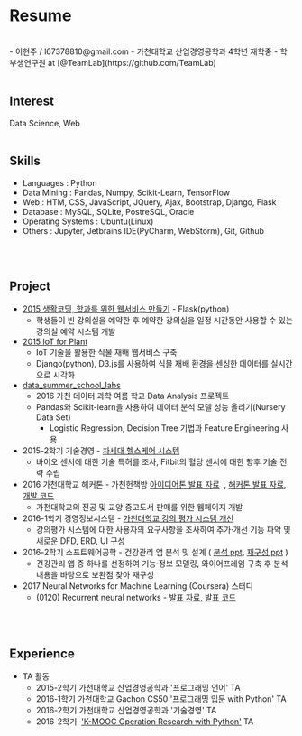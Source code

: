 # Resume
<br />
- 이현주 / l67378810@gmail.com
- 가천대학교 산업경영공학과 4학년 재학중
- 학부생연구원 at [@TeamLab](https://github.com/TeamLab)
<br />
<br />

## Interest
 Data Science, Web
<br />
<br />


## Skills
* Languages : Python
* Data Mining : Pandas, Numpy, Scikit-Learn, TensorFlow
* Web : HTM, CSS, JavaScript, JQuery, Ajax, Bootstrap, Django, Flask
* Database : MySQL, SQLite, PostreSQL, Oracle
* Operating Systems : Ubuntu(Linux)
* Others : Jupyter, Jetbrains IDE(PyCharm, WebStorm), Git, Github
<br />
<br />


## Project
- [2015 생활코딩, 학과를 위한 웹서비스 만들기](https://github.com/hyoenju/final_dacapo "final_dacapo") - Flask(python)
  * 학생들이 빈 강의실을 예약한 후 예약한 강의실을 일정 시간동안 사용할 수 있는 강의실 예약 시스템 개발
- [2015 IoT for Plant](https://github.com/hyoenju/ginseng)
  * IoT 기술을 활용한 식물 재배 웹서비스 구축
  * Django(python), D3.js를 사용하여 식물 재배 환경을 센싱한 데이터를 실시간으로 시각화
- [data_summer_school_labs](https://github.com/hyoenju/data_summer_school_labs/blob/master/team/team_C/upgrade_percentage.ipynb)
  * 2016 가천 데이터 과학 여름 학교 Data Analysis 프로젝트
  * Pandas와 Scikit-learn을 사용하여 데이터 분석 모델 성능 올리기(Nursery Data Set)
    -  Logistic Regression, Decision Tree 기법과 Feature Engineering 사용
- 2015-2학기 기술경영 - [차세대 헬스케어 시스템](https://www.slideshare.net/secret/e7HM802aP8nkaX)
  * 바이오 센서에 대한 기술 특허를 조사, Fitbit의 혈당 센서에 대한 향후 기술 전략 수립
- 2016 가천대학교 해커톤 - 가천헌책방 [아이디어톤 발표 자료](https://www.slideshare.net/secret/M1OLTHsruUCgev)
  , [해커톤 발표 자료](https://www.slideshare.net/secret/oHWi95QYKsMuvH), [개발 코드](https://github.com/jinongkim/gachon-hack-book.git)
  * 가천대학교의 전공 및 교양 중고도서 판매를 위한 웹페이지 개발
- 2016-1학기 경영정보시스템 - [가천대학교 강의 평가 시스템 개선](https://www.slideshare.net/secret/f6nsA2246Wtbpx)
  * 강의평가 시스템에 대한 사용자의 요구사항을 조사하여 추가·개선 기능 파악 및 새로운 DFD, ERD, UI 구성
- 2016-2학기 소프트웨어공학 - 건강관리 앱 분석 및 설계 ( [분석 ppt](https://www.slideshare.net/secret/JuK9xyImHJRTwE), [재구성 ppt](https://www.slideshare.net/secret/2BErC6d1sz8WsO) )
  * 건강관리 앱 중 하나를 선정하여 기능·정보 모델링, 와이어프레임 구축 후 분석 내용을 바탕으로 보완점 찾아 재구성
- 2017 Neural Networks for Machine Learning (Coursera) 스터디
  * (0120) Recurrent neural networks - [발표 자료](https://www.slideshare.net/secret/oHWi95QYKsMuvH), [발표 코드](https://github.com/hyoenju/seminar/blob/master/code/2017/0120/RNN_Basic.ipynb)
<br />
<br />


## Experience
- TA 활동
  * 2015-2학기 가천대학교 산업경영공학과 '프로그래밍 언어' TA
  * 2016-1학기 가천대학교 Gachon CS50 '프로그래밍 입문 with Python' TA
  * 2016-2학기 가천대학교 산업경영공학과 '기술경영' TA
  * 2016-2학기  ['K-MOOC Operation Research with Python'](https://github.com/TeamLab/Gachon_CS50_OR_KMOOC) TA
<br />
<br />
